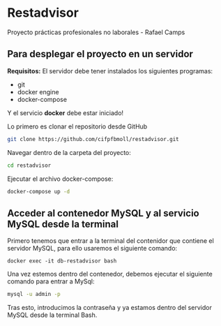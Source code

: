 # Restadvisor

Proyecto prácticas profesionales no laborales - Rafael Camps

## Para desplegar el proyecto en un servidor

**Requisitos:** El servidor debe tener instalados los siguientes programas:

- git
- docker engine
- docker-compose

Y el servicio **docker** debe estar iniciado!
  
Lo primero es clonar el repositorio desde GitHub

```bash
git clone https://github.com/cifpfbmoll/restadvisor.git
```

Navegar dentro de la carpeta del proyecto:

```bash
cd restadvisor
```

Ejecutar el archivo docker-compose:

```bash
docker-compose up -d
```

## Acceder al contenedor MySQL y al servicio MySQL desde la terminal

Primero tenemos que entrar a la terminal del contenidor que contiene el servidor MySQL, para ello usaremos el siguiente comando:

```bas
docker exec -it db-restadvisor bash
```

Una vez estemos dentro del contenedor, debemos ejecutar el siguiente comando para entrar a MySql:

```bash
mysql -u admin -p
```

Tras esto, introducimos la contraseña y ya estamos dentro del servidor MySQL desde la terminal Bash.
